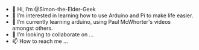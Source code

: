 - 👋 Hi, I’m @Simon-the-Elder-Geek
- 👀 I’m interested in learning how to use Arduino and Pi to make life easier.
- 🌱 I’m currently learning arduino, using Paul McWhorter's videos amongst others.
- 💞️ I’m looking to collaborate on ...
- 📫 How to reach me ...

<!---
Simon-the-Elder-Geek/Simon-the-Elder-Geek is a ✨ special ✨ repository because its `README.md` (this file) appears on your GitHub profile.
You can click the Preview link to take a look at your changes.
--->
